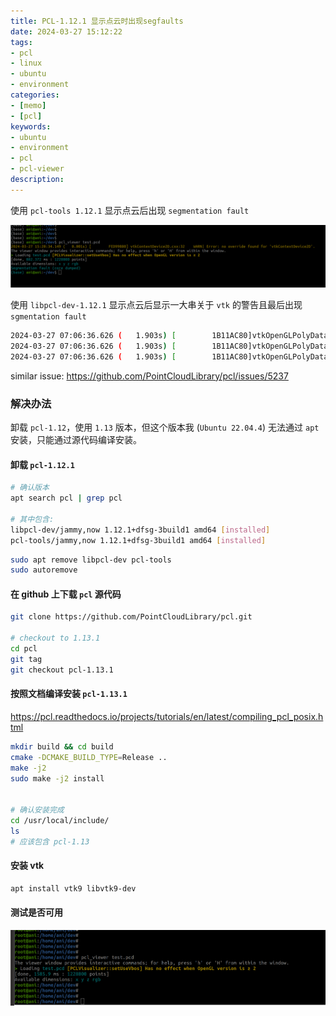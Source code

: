 ```yaml
---
title: PCL-1.12.1 显示点云时出现segfaults
date: 2024-03-27 15:12:22
tags:
- pcl
- linux
- ubuntu
- environment
categories:
- [memo]
- [pcl]
keywords:
- ubuntu
- environment
- pcl
- pcl-viewer
description:
---
```




使用 `pcl-tools 1.12.1` 显示点云后出现 `segmentation fault`

![image-1](./pcl-12-viewer-segmentation-fault/image-20240327152051960.png)

使用 `libpcl-dev-1.12.1` 显示点云后显示一大串关于 `vtk` 的警告且最后出现 `sgmentation fault`

```bash
2024-03-27 07:06:36.626 (   1.903s) [        1B11AC80]vtkOpenGLPolyDataMapper:328   WARN| vtkOpenGLPolyDataMapper::SetGeometryShaderCode was deprecated for VTK 9.0 and will be removed in a future version.  Use vtkOpenGLShaderProperty::SetGeometryShaderCode instead.
2024-03-27 07:06:36.626 (   1.903s) [        1B11AC80]vtkOpenGLPolyDataMapper:321   WARN| vtkOpenGLPolyDataMapper::GetFragmentShaderCode was deprecated for VTK 9.0 and will be removed in a future version.  Use vtkOpenGLShaderProperty::GetFragmentShaderCode instead.
2024-03-27 07:06:36.626 (   1.903s) [        1B11AC80]vtkOpenGLPolyDataMapper:313   WARN| vtkOpenGLPolyDataMapper::SetFragmentShaderCode was deprecated for VTK 9.0 and will be removed in a future version.  Use vtkOpenGLShaderProperty::SetFragmentShaderCode instead.

```



similar issue: https://github.com/PointCloudLibrary/pcl/issues/5237



### 解决办法

卸载 `pcl-1.12`，使用 `1.13` 版本，但这个版本我 (`Ubuntu 22.04.4`) 无法通过 `apt` 安装，只能通过源代码编译安装。



#### 卸载 `pcl-1.12.1`

```bash
# 确认版本
apt search pcl | grep pcl

# 其中包含:
libpcl-dev/jammy,now 1.12.1+dfsg-3build1 amd64 [installed]
pcl-tools/jammy,now 1.12.1+dfsg-3build1 amd64 [installed]
```



```bash
sudo apt remove libpcl-dev pcl-tools
sudo autoremove
```



#### 在 github 上下载 `pcl` 源代码

```bash
git clone https://github.com/PointCloudLibrary/pcl.git

# checkout to 1.13.1
cd pcl
git tag
git checkout pcl-1.13.1
```



#### 按照文档编译安装 `pcl-1.13.1`

https://pcl.readthedocs.io/projects/tutorials/en/latest/compiling_pcl_posix.html

```bash
mkdir build && cd build
cmake -DCMAKE_BUILD_TYPE=Release ..
make -j2
sudo make -j2 install


# 确认安装完成
cd /usr/local/include/
ls
# 应该包含 pcl-1.13
```



#### 安装 vtk

```bash
apt install vtk9 libvtk9-dev
```



#### 测试是否可用

![image-2](./pcl-12-viewer-segmentation-fault/image-20240327153842486.png)